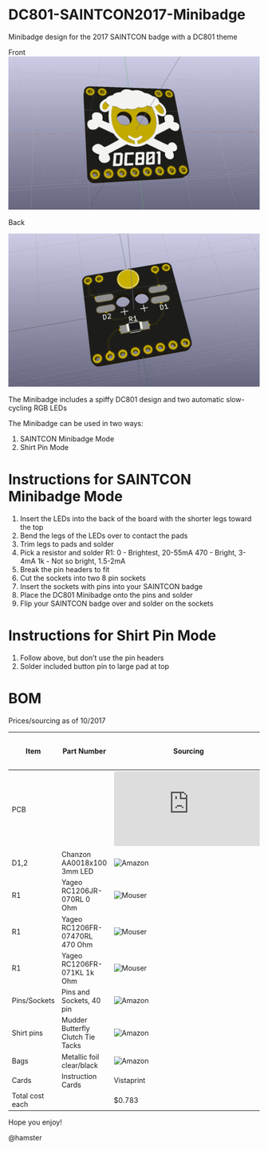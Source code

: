 # DC801-SAINTCON2017-Minibadge
Minibadge design for the 2017 SAINTCON badge with a DC801 theme

Front
![Front](/Renders/DC801-Minibadge-3D.png)

Back

![Back](/Renders/DC801-Minibadge-back-3D.png)

The Minibadge includes a spiffy DC801 design and two automatic slow-cycling RGB LEDs

The Minibadge can be used in two ways:

1. SAINTCON Minibadge Mode
2. Shirt Pin Mode

# Instructions for SAINTCON Minibadge Mode

1) Insert the LEDs into the back of the board with the shorter legs toward the top
2) Bend the legs of the LEDs over to contact the pads
3) Trim legs to pads and solder
4) Pick a resistor and solder R1:
   0 - Brightest, 20-55mA
   470 - Bright, 3-4mA
   1k - Not so bright, 1.5-2mA
5) Break the pin headers to fit 
6) Cut the sockets into two 8 pin sockets 
7) Insert the sockets with pins into your SAINTCON badge
8) Place the DC801 Minibadge onto the pins and solder
9) Flip your SAINTCON badge over and solder on the sockets

# Instructions for Shirt Pin Mode

1) Follow above, but don’t use the pin headers
2) Solder included button pin to large pad at top


# BOM

Prices/sourcing as of 10/2017

Item | Part Number | Sourcing | Cost Each (100 unit pricing)
-----|-------------|----------|-----------------------------
PCB | | ![seeed](https://www.seeedstudio.com/fusion_pcb.html) | $0.334
D1,2 | Chanzon AA0018x100 3mm LED | ![Amazon](https://www.amazon.com/gp/product/B01C19ENH8) | $0.075
R1 | Yageo RC1206JR-070RL 0 Ohm | ![Mouser](http://www.mouser.com/Search/ProductDetail.aspx?R=RC1206JR-070RL) | $0.006
R1 | Yageo RC1206FR-07470RL 470 Ohm | ![Mouser](http://www.mouser.com/Search/ProductDetail.aspx?R=RC1206FR-07470RL) | $0.009
R1 | Yageo RC1206FR-071KL 1k Ohm | ![Mouser](http://www.mouser.com/Search/ProductDetail.aspx?R=RC1206FR-071KL) | $0.009
Pins/Sockets | Pins and Sockets, 40 pin | ![Amazon](https://www.amazon.com/gp/product/B074HVBTZ4) | $0.26
Shirt pins | Mudder Butterfly Clutch Tie Tacks | ![Amazon](https://www.amazon.com/gp/product/B06VXNN1HK) | $0.0699
Bags | Metallic foil clear/black | ![Amazon](https://www.amazon.com/gp/product/B01DMG9BQW) | $0.1849
Cards | Instruction Cards | Vistaprint | $0.01998
 | Total cost each | | $0.783


Hope you enjoy!

@hamster
